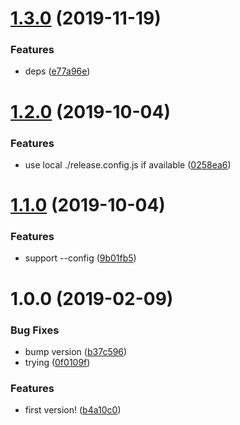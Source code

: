 # [1.3.0](https://github.com/NaturalCycles/semantic-release/compare/v1.2.0...v1.3.0) (2019-11-19)


### Features

* deps ([e77a96e](https://github.com/NaturalCycles/semantic-release/commit/e77a96e70aecf1d7408fc95fa74d83131a5d649a))

# [1.2.0](https://github.com/NaturalCycles/semantic-release/compare/v1.1.0...v1.2.0) (2019-10-04)


### Features

* use local ./release.config.js if available ([0258ea6](https://github.com/NaturalCycles/semantic-release/commit/0258ea6))

# [1.1.0](https://github.com/NaturalCycles/semantic-release/compare/v1.0.0...v1.1.0) (2019-10-04)


### Features

* support --config ([9b01fb5](https://github.com/NaturalCycles/semantic-release/commit/9b01fb5))

# 1.0.0 (2019-02-09)


### Bug Fixes

* bump version ([b37c596](https://github.com/NaturalCycles/semantic-release/commit/b37c596))
* trying ([0f0109f](https://github.com/NaturalCycles/semantic-release/commit/0f0109f))


### Features

* first version! ([b4a10c0](https://github.com/NaturalCycles/semantic-release/commit/b4a10c0))

